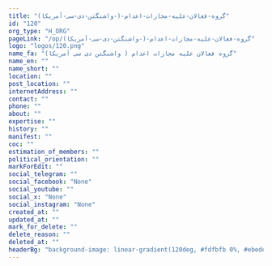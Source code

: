 ```yaml
---
title: "گروه-فعالان-علیه-مجازات-اعدام-(-واشنگتن-دی-سی-آمریکا)"
id: "120"
org_type: "H_ORG"
pageLink: "/op/گروه-فعالان-علیه-مجازات-اعدام-(-واشنگتن-دی-سی-آمریکا)"
logo: "logos/120.png"
name_fa: "گروه فعالان علیه مجازات اعدام ( واشنگتن دی سی آمریکا)"
name_en: ""
name_short: ""
location: ""
post_location: ""
internetAddress: ""
contact: ""
phone: ""
about: ""
expertise: ""
history: ""
manifest: ""
coc: ""
estimation_of_members: ""
political_orientation: ""
markForEdit: ""
social_telegram: ""
social_facebook: "None"
social_youtube: ""
social_x: "None"
social_instagram: "None"
created_at: ""
updated_at: ""
mark_for_delete: ""
delete_reason: ""
deleted_at: ""
headerBg: "background-image: linear-gradient(120deg, #fdfbfb 0%, #ebedee 100%);"
---
```


